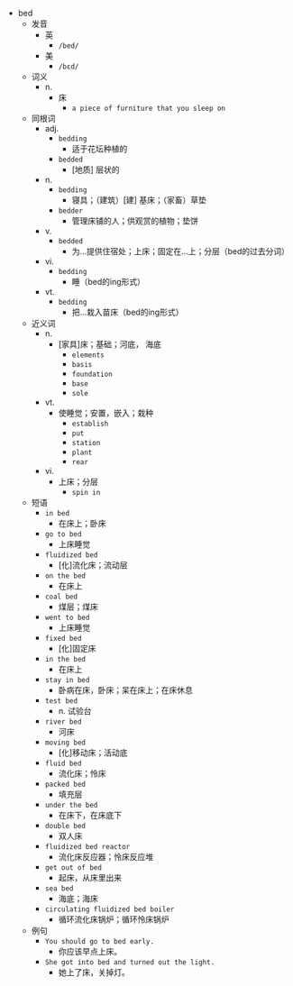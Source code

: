 - bed
  - 发音
    - 英
      - `/bed/`
    - 美
      - `/bɛd/`
  - 词义
    - n.
      - 床
        - `a piece of furniture that you sleep on`
  - 同根词
    - adj.
      - `bedding`
        - 适于花坛种植的
      - `bedded`
        - [地质] 层状的
    - n.
      - `bedding`
        - 寝具；（建筑）[建] 基床；（家畜）草垫
      - `bedder`
        - 管理床铺的人；供观赏的植物；垫饼
    - v.
      - `bedded`
        - 为…提供住宿处；上床；固定在…上；分层（bed的过去分词）
    - vi.
      - `bedding`
        - 睡（bed的ing形式）
    - vt.
      - `bedding`
        - 把…栽入苗床（bed的ing形式）
  - 近义词
    - n.
      - [家具]床；基础；河底， 海底
        - `elements`
        - `basis`
        - `foundation`
        - `base`
        - `sole`
    - vt.
      - 使睡觉；安置，嵌入；栽种
        - `establish`
        - `put`
        - `station`
        - `plant`
        - `rear`
    - vi.
      - 上床；分层
        - `spin in`
  - 短语
    - `in bed`
      - 在床上；卧床 
    - `go to bed`
      - 上床睡觉 
    - `fluidized bed`
      - [化]流化床；流动层 
    - `on the bed`
      - 在床上 
    - `coal bed`
      - 煤层；煤床 
    - `went to bed`
      - 上床睡觉 
    - `fixed bed`
      - [化]固定床 
    - `in the bed`
      - 在床上 
    - `stay in bed`
      - 卧病在床，卧床；呆在床上；在床休息 
    - `test bed`
      - n. 试验台 
    - `river bed`
      - 河床 
    - `moving bed`
      - [化]移动床；活动底 
    - `fluid bed`
      - 流化床；怜床 
    - `packed bed`
      - 填充层 
    - `under the bed`
      - 在床下，在床底下 
    - `double bed`
      - 双人床 
    - `fluidized bed reactor`
      - 流化床反应器；怜床反应堆 
    - `get out of bed`
      - 起床，从床里出来 
    - `sea bed`
      - 海底；海床 
    - `circulating fluidized bed boiler`
      - 循环流化床锅炉；循环怜床锅炉 
  - 例句
    - `You should go to bed early.`
      - 你应该早点上床。
    - `She got into bed and turned out the light.`
      - 她上了床，关掉灯。

